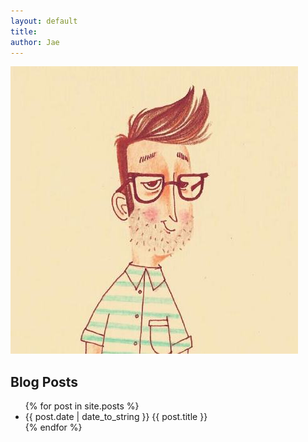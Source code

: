 ```yaml
---
layout: default
title: 
author: Jae
---
```


<!-- profile-img id를 적용 -->
<img id="profile-img" src="/images/private/jae.jpeg" alt="jae" />

## Blog Posts

<ul id="home-ul">
    {% for post in site.posts %}
    	<li> 
    		{{ post.date | date_to_string }} <a href="{{ post.url }}" style="text-decoration:none">{{ post.title }}</a>
		</li>
    {% endfor %}
</ul>

